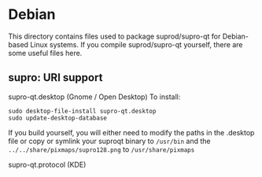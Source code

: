
Debian
====================
This directory contains files used to package suprod/supro-qt
for Debian-based Linux systems. If you compile suprod/supro-qt yourself, there are some useful files here.

## supro: URI support ##


supro-qt.desktop  (Gnome / Open Desktop)
To install:

	sudo desktop-file-install supro-qt.desktop
	sudo update-desktop-database

If you build yourself, you will either need to modify the paths in
the .desktop file or copy or symlink your suproqt binary to `/usr/bin`
and the `../../share/pixmaps/supro128.png` to `/usr/share/pixmaps`

supro-qt.protocol (KDE)

